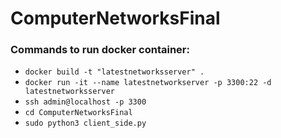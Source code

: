 # ComputerNetworksFinal

### Commands to run docker container:
* `docker build -t "latestnetworksserver" .`
* `docker run -it --name latestnetworkserver -p 3300:22 -d latestnetworksserver`
* `ssh admin@localhost -p 3300`
* `cd ComputerNetworksFinal`
* `sudo python3 client_side.py`
